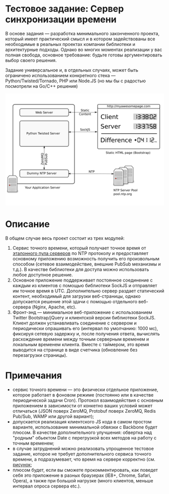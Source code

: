 # Тестовое задание: Сервер синхронизации времени

В основе задания — разработка минимального законченного проекта, который имеет практический смысл и в котором задействованы все необходимые в реальных проектах компании библиотеки и архитектурные подходы. Однако во многих моментах реализации у вас полная свобода, основное требование: будьте готовы аргументировать выбор своего решения. 

Задание универсальное и, в отдельных случаях, может быть ограничено использованием конкретного стека — Python/Twisted/Tornado, PHP или Node.JS (но мы бы с радостью посмотрели на Go/C++ решения)

![](https://raw.githubusercontent.com/trdata/test-timeserver/master/task2.png)

#  Описание

В общем случае весь проект состоит из трех модулей: 
 1. Сервис точного времени, который получает точное время от [эталонного пула серверов](http://www.pool.ntp.org) по NTP протоколу и предоставляет основному приложению возможность получить его произвольным способом (сетевое взаимодействие, внешние PubSub механизмы и т.д.). В качестве библиотеки для доступа можно использовать любое доступное решение.
 2. Основное приложение поддерживает постоянное соединение с каждым из клиентов с помощью библиотеки SockJS и отправляет им точное время в UTC. Дополнительно сервер раздает статический контент, необходимый для загрузки веб-страницы, однако допускается решение этой здачи с помощью отдельного веб-сервера (Nginx, Apache, etc).
 3. Фронт-энд — минимальное веб-приложение с использованием Twitter Bootstrap/jQuery и клиентской версии библиотеки SockJS. Клиент должен устанавливать соединение с сервером и периодически опрашивать его (интервал по умолчанию: 1000 мс), фиксируя сетевую задержку и, после получения ответа, вычислять расхождение времени между точным серверным временем и локальным временем клиента. Вместе с таймером, это время выводится на странице в виде счетчика (обновление без перезагрузки страницы). 

# Примечания

 - сервис точного времени — это физически отдельное приложение, которое работает в фоновом режиме (постоянно или в качестве периодической задачи Cron). Протокол взаимодействия с основным приложением в зависимости от конкетно ваших условий может отличаться (JSON поверх ZeroMQ, Protobuf поверх ZeroMQ, Redis Pub/Sub, WAMP или другой вариант);
 - допускается реализация клиентского JS кода в самом простом варианте, использование минимальной обвязки с Backbone будет плюсом. В качестве дополнительного улучшения: обвертка над "родным" обьектом Date с перегрузкой всех методов на работу с точным временем;
 - в случае затруднений можно реализовать упрощенное тестовое задание, которое не требует дополнительного сервиса точного времени, а подразумевает, что время на сервере корректно (см. [рисунок](https://raw.githubusercontent.com/trdata/test-timeserver/master/task2.png);
 - плюсом будет, если вы сможете прокомментировать, как поведет себя это приложение в разных браузерах (IE8+, Chrome, Safari, Opera), а также при большой нагрузке (много клиентов, меньше интервал опроса сервера etc.).
